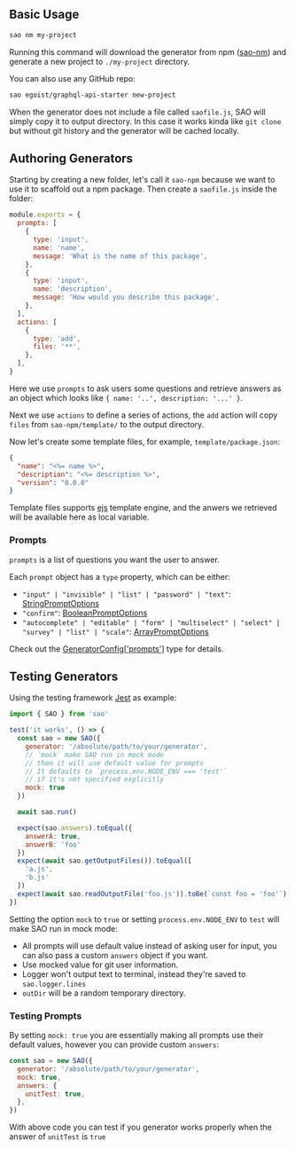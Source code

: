 ## Basic Usage

```bash
sao nm my-project
```

Running this command will download the generator from npm ([sao-nm](npm.im/sao-nm)) and generate a new project to `./my-project` directory.

You can also use any GitHub repo:

```bash
sao egoist/graphql-api-starter new-project
```

When the generator does not include a file called `saofile.js`, SAO will simply copy it to output directory. In this case it works kinda like `git clone` but without git history and the generator will be cached locally.

## Authoring Generators

Starting by creating a new folder, let's call it `sao-npm` because we want to use it to scaffold out a npm package. Then create a `saofile.js` inside the folder:

```js
module.exports = {
  prompts: [
    {
      type: 'input',
      name: 'name',
      message: 'What is the name of this package',
    },
    {
      type: 'input',
      name: 'description',
      message: 'How would you describe this package',
    },
  ],
  actions: [
    {
      type: 'add',
      files: '**',
    },
  ],
}
```

Here we use `prompts` to ask users some questions and retrieve answers as an object which looks like `{ name: '..', description: '...' }`.

Next we use `actions` to define a series of actions, the `add` action will copy `files` from `sao-npm/template/` to the output directory.

Now let's create some template files, for example, `template/package.json`:

```json
{
  "name": "<%= name %>",
  "description": "<%= description %>",
  "version": "0.0.0"
}
```

Template files supports [ejs](https://ejs.co) template engine, and the anwers we retrieved will be available here as local variable.

### Prompts

`prompts` is a list of questions you want the user to answer.

Each `prompt` object has a `type` property, which can be either:

- `"input" | "invisible" | "list" | "password" | "text"`: [StringPromptOptions](/typedoc/interfaces/stringpromptoptions.html)
- `"confirm"`: [BooleanPromptOptions](/typedoc/interfaces/booleanpromptoptions.html)
- `"autocomplete" | "editable" | "form" | "multiselect" | "select" | "survey" | "list" | "scale"`: [ArrayPromptOptions](/typedoc/interfaces/arraypromptoptions.html)

Check out the [GeneratorConfig['prompts']](/typedoc/interfaces/generatorconfig.html#prompts) type for details.

## Testing Generators

Using the testing framework [Jest](https://jestjs.io/) as example:

```js
import { SAO } from 'sao'

test('it works', () => {
  const sao = new SAO({
    generator: '/absolute/path/to/your/generator',
    // `mock` make SAO run in mock mode
    // then it will use default value for prompts
    // It defaults to `process.env.NODE_ENV === 'test'`
    // if it's not specified explicitly
    mock: true
  })

  await sao.run()

  expect(sao.answers).toEqual({
    answerA: true,
    answerB: 'foo'
  })
  expect(await sao.getOutputFiles()).toEqual([
    'a.js',
    'b.js'
  ])
  expect(await sao.readOutputFile('foo.js')).toBe(`const foo = 'foo'`)
})
```

Setting the option `mock` to `true` or setting `process.env.NODE_ENV` to `test` will make SAO run in mock mode:

- All prompts will use default value instead of asking user for input, you can also pass a custom `answers` object if you want.
- Use mocked value for git user information.
- Logger won't output text to terminal, instead they're saved to `sao.logger.lines`
- `outDir` will be a random temporary directory.

### Testing Prompts

By setting `mock: true` you are essentially making all prompts use their default values, however you can provide custom `answers`:

```js
const sao = new SAO({
  generator: '/absolute/path/to/your/generator',
  mock: true,
  answers: {
    unitTest: true,
  },
})
```

With above code you can test if you generator works properly when the answer of `unitTest` is `true`
